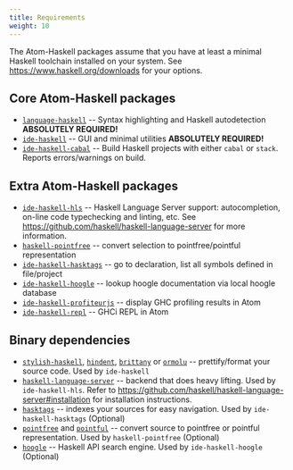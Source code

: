 ```yaml
---
title: Requirements
weight: 10
---
```


The Atom-Haskell packages assume that you have at least a minimal Haskell toolchain installed on your system. See <https://www.haskell.org/downloads> for your options.

## Core Atom-Haskell packages

* [`language-haskell`](https://atom.io/packages/language-haskell) -- Syntax highlighting and Haskell autodetection **ABSOLUTELY REQUIRED!**
* [`ide-haskell`](https://atom.io/packages/ide-haskell) -- GUI and minimal utilities **ABSOLUTELY REQUIRED!**
* [`ide-haskell-cabal`](https://atom.io/packages/ide-haskell-cabal) -- Build Haskell projects with either `cabal` or `stack`. Reports errors/warnings on build.

## Extra Atom-Haskell packages

* [`ide-haskell-hls`](https://atom.io/packages/ide-haskell-hls) -- Haskell Language Server support: autocompletion, on-line code typechecking and linting, etc. See <https://github.com/haskell/haskell-language-server> for more information.
* [`haskell-pointfree`](https://atom.io/packages/haskell-pointfree) -- convert selection to pointfree/pointful representation
* [`ide-haskell-hasktags`](https://atom.io/packages/ide-haskell-hasktags) -- go to declaration, list all symbols defined in file/project
* [`ide-haskell-hoogle`](https://atom.io/packages/ide-haskell-hoogle) -- lookup hoogle documentation via local hoogle database
* [`ide-haskell-profiteurjs`](https://atom.io/packages/ide-haskell-profiteurjs) -- display GHC profiling results in Atom
* [`ide-haskell-repl`](https://atom.io/packages/ide-haskell-repl) -- GHCi REPL in Atom

## Binary dependencies

* [`stylish-haskell`](https://github.com/jaspervdj/stylish-haskell), [`hindent`](https://github.com/commercialhaskell/hindent), [`brittany`](https://github.com/lspitzner/brittany) or [`ormolu`](https://hackage.haskell.org/package/ormolu) -- prettify/format your source code. Used by `ide-haskell`
* [`haskell-language-server`](https://github.com/haskell/haskell-language-server) -- backend that does heavy lifting. Used by `ide-haskell-hls`. Refer to <https://github.com/haskell/haskell-language-server#installation> for installation instructions.
* [`hasktags`](https://github.com/MarcWeber/hasktags) -- indexes your sources for easy navigation. Used by `ide-haskell-hasktags` (Optional)
* [`pointfree`](https://hackage.haskell.org/package/pointfree) and [`pointful`](https://hackage.haskell.org/package/pointful) -- convert source to pointfree or pointful representation. Used by `haskell-pointfree` (Optional)
* [`hoogle`](https://hackage.haskell.org/package/hoogle) -- Haskell API search engine. Used by `ide-haskell-hoogle` (Optional)
